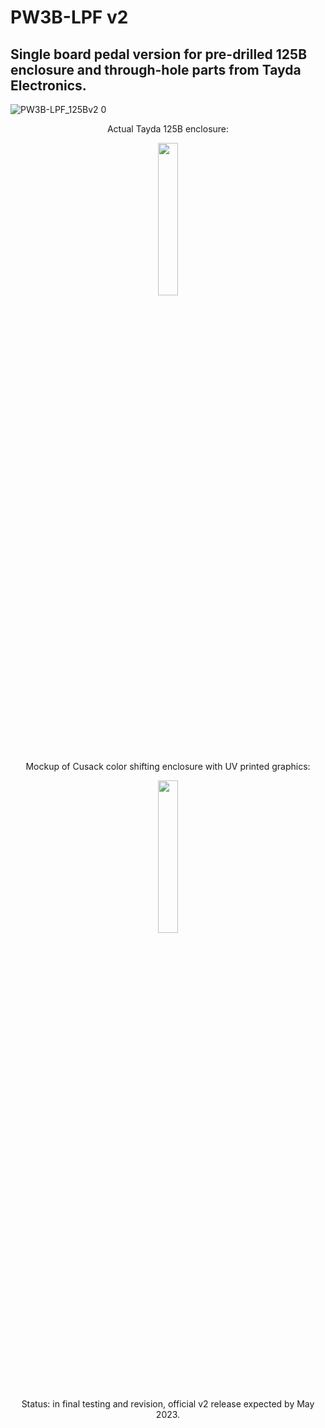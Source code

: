 # PW3B-LPF v2

## Single board pedal version for pre-drilled 125B enclosure and through-hole parts from Tayda Electronics. 

![PW3B-LPF_125Bv2 0](https://user-images.githubusercontent.com/127763821/233648726-7b05787f-d051-4427-864f-c86441b2a587.png)

<p align="center" width="100%">
Actual Tayda 125B enclosure:  </br>
    </p>

<p align="center" width="100%">
    <img width="25%" src="https://user-images.githubusercontent.com/127763821/230925146-7342877b-b596-48cb-9574-d2ad54d94166.jpg">
</p>

<p align="center" width="100%">
Mockup of Cusack color shifting enclosure with UV printed graphics:  </br>
    </p>

<p align="center" width="100%">
    <img width="25%" src="https://user-images.githubusercontent.com/127763821/233392008-b8475fd8-c45c-4608-b7e8-bb800fb1b08b.PNG">
</p>

<p align="center" width="100%">
Status: in final testing and revision, official v2 release expected by May 2023. </br>
    </p>
